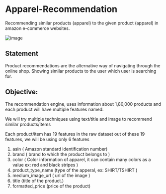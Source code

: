 # Apparel-Recommendation
Recommending similar products (apparel) to the given product (apparel) in amazon e-commerce websites.

![image](https://user-images.githubusercontent.com/40149802/64980302-2d3c3700-d8d7-11e9-99d4-0de844dfcb05.png)


## Statement

Product recommendations are the alternative way of navigating through the online shop. Showing similar products to the user which user is searching for.

## Objective:

The recommendation engine, uses information about 1,80,000 products and each product will have multiple features named.

We will try multiple techniques using text/title and image to recommend similar products/items

Each product/item has 19 features in the raw dataset out of these 19 features, we will be using only 6 features


 1. asin ( Amazon standard identification number) 
 2. brand ( brand to which the product belongs to )
 3. color ( Color information of apparel, it can contain many colors as a value ex: red and black stripes ) 
 4. product_type_name (type of the apperal, ex: SHIRT/TSHIRT ) 
 5. medium_image_url ( url of the image )
 6. title (title of the product.) 
 7. formatted_price (price of the product)
